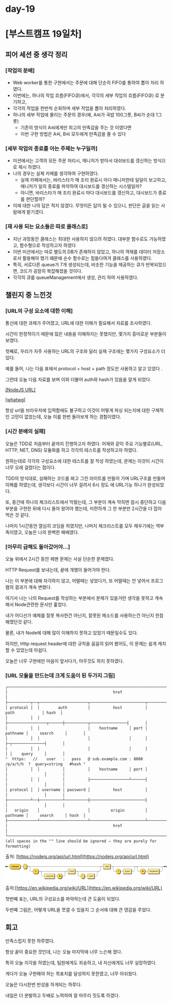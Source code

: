 # day-19

# [부스트캠프 19일차]

## 피어 세션 중 생각 정리

### [작업의 분배]

- Web worker를 통한 구현에서는 주문에 대해 단순히 FIFO를 통하여 뽑아 처리 하였다.
- 이번에는, 하나의 작업 흐름(FIFO큐)에서, 각각의 세부 작업의 흐름(FIFO큐) 로 분기하고,
- 각각의 작업을 한번씩 순회하며 세부 작업을 뽑아 처리하였다.
- 하나의 세부 작업에 몰리는 주문의 경우(예, A씨가 국밥 100그릇, B씨가 순대 1그릇)
    - 기존의 방식이 A씨에게만 최고의 만족감을 주는 것 이였다면
    - 이번 구현 방법은 A씨, B씨 모두에게 만족감을 줄 수 있다

### [세부 작업의 종료를 아는 주체는 누구일까]

- 미션에서는 고객의 모든 주문 처리시, 매니저가 받아서 대쉬보드를 갱신하는 방식으로 제시 하였다.
- 나의 경우는 실제 카페를 생각하여 구현하였다.
    - 실제 카페에서는, 바리스타가 매 조리 완료시 마다 매니저한테 일일이 보고하고, 매니저가 일의 종료를 파악하여 대시보드를 갱신하는 시스템일까?
    - 아니면, 바리스타가 매 조리 완료시 마다 대시보드를 갱신하고, 대시보드가 종료를 판단할까?
- 이에 대한 나의 답은 적지 않겠다. 무엇이든 답이 될 수 있으니, 판단은 글을 읽는 사람에게 맡기겠다.

### [재 사용 되는 요소들은 따로 클래스로]

- 지난 과정동안 클래스는 최대한 사용하지 않으려 하였다. 대부분 함수로도 가능하였고, 함수형으로 작성하고자 하였다
- 이번 미션에서는 따로 별도의 DB가 존재하지 않았고, 하나의 객체를 데이터 저장소로서 활용해야 했기 떄문에 순수 함수로는 힘들다여겨 클래스를 사용하였다.
- 특히, 서로다른 queue가 7개 생성되는데, 비슷한 기능을 제공하는 큐가 반복되었으면, 코드가 굉장히 복잡해졌을 것이다.
- 각각의 큐를 queueManagement에서 생성, 관리 하여 사용하였다.


## 챌린지 중 느낀것

### **[URL의 구성 요소에 대한 이해]**

통신에 대한 과제가 주어졌고, URL에 대한 이해가 필요해서 자료를 조사하였다. 

시간이 한정적이기 때문에 많은 내용을 이해하지는 못했지만, 몇가지 흥미로운 부분들이 보였다. 

첫째로, 우리가 자주 사용하는 URL의 구조와 달리 실제 구조에는 몇가지 구성요소가 더 있다. 

예를 들어, 나는 다음 표에서 protocol + host + path 정도만 사용하고 알고 있었다 .

그런데 오늘 다음 자료를 보며 이와 더불어 auth와 hash가 있음을 알게 되었다.

[[NodeJS URL]](https://nodejs.org/api/url.html)

[[whatwg]](https://url.spec.whatwg.org/)

항상 url을 브라우저에 입력함에도 불구하고 이것이 어떻게 파싱 되는지에 대한 구체적인 고민이 없었는데, 오늘 이를 한번 돌아보게 하는 경험이였다. 

### [시간 분배의 실패]

오늘은 TDD로 처음부터 끝까지 진행하고자 하였다. 어제와 같이 주요 기능별로(URL, HTTP, NET, DNS) 모듈화를 하고 각각의 테스트를 작성하고자 하였다. 

원하는데로 각각의 구성요소에 대한 테스트를 잘 작성 하였는데, 문제는 이것이 시간이 너무 오래 걸렸다는 점이다. 

TDD의 방식대로, 실패하는 코드를 짜고 그린 라이트를 만들어 가며 URL구조를 만들며 이해를 하였는데, 생각보다 시간이 너무 걸려서 6시 정도 에 URL기능 하나가 완성되었다. 

또, 중간에 하나의 체크리스트에서 막혔는데, 그 부분이 계속 막히면 잠시 중단하고 다음 부분을 구현한 뒤에 다시 돌아 왔어야 했는데, 미련하게 그 한 부분만 2시간을 더 잡아 먹은 것 같다. 

나머지 1시간동안 열심히 코딩을 하였지만, 나머지 체크리스트를 모두 채우기에는 역부족이였고, 오늘은 나의 완벽한 패배였다. 

### [아무리 급해도 돌아갔어야...]

오늘 위에서 2시간 동안 헤맨 문제는 사실 단순한 문제였다.

HTTP Request를 보내는데, 끝에 개행이 들어가야 한다. 

나는 이 부분에 대해 자각하지 않고, 어떨때는 넣었다가, 또 어떨때는 안 넣어서 프로그램의 결과가 계속 변했다. 

여기서 나는 나의 Request를 작성하는 부분에서 문제가 있을거란 생각을 못하고 계속해서 Node관련한 문서만 훑었다. 

내가 어디선가 예제를 잘못 복사한건 아닌지, 잘못된 메소드를 사용하는건 아닌지 한참 해맸던것 같다. 

물론, 내가 Node에 대해 많이 이해하지 못하고 있었기 때문일수도 있다. 

하지만, Http request header에 대한 규칙을 꼼꼼히 읽어 봤어도, 이 문제는 쉽게 캐치할 수 있었는데 아쉽다. 

오늘은 너무 구현에만 마음이 앞서다가, 아무것도 하지 못하였다. 

### [URL 모듈을 만드는데 크게 도움이 된 두가지 그림]

    ┌────────────────────────────────────────────────────────────────────────────────────────────────┐
    │                                              href                                              │
    ├──────────┬──┬─────────────────────┬────────────────────────┬───────────────────────────┬───────┤
    │ protocol │  │        auth         │          host          │           path            │ hash  │
    │          │  │                     ├─────────────────┬──────┼──────────┬────────────────┤       │
    │          │  │                     │    hostname     │ port │ pathname │     search     │       │
    │          │  │                     │                 │      │          ├─┬──────────────┤       │
    │          │  │                     │                 │      │          │ │    query     │       │
    "  https:   //    user   :   pass   @ sub.example.com : 8080   /p/a/t/h  ?  query=string   #hash "
    │          │  │          │          │    hostname     │ port │          │                │       │
    │          │  │          │          ├─────────────────┴──────┤          │                │       │
    │ protocol │  │ username │ password │          host          │          │                │       │
    ├──────────┴──┼──────────┴──────────┼────────────────────────┤          │                │       │
    │   origin    │                     │         origin         │ pathname │     search     │ hash  │
    ├─────────────┴─────────────────────┴────────────────────────┴──────────┴────────────────┴───────┤
    │                                              href                                              │
    └────────────────────────────────────────────────────────────────────────────────────────────────┘
    (all spaces in the "" line should be ignored — they are purely for formatting)

출처: [https://nodejs.org/api/url.html](https://nodejs.org/api/url.html)

![](Untitled-799d1d3c-6948-4774-8f29-1fffcaf072cd.png)

출처:[https://en.wikipedia.org/wiki/URL](https://en.wikipedia.org/wiki/URL)

첫번째 표는, URL의 구성요소를 파악하는데 큰 도움이 되었다. 

두번째 그림은, 어떻게 URL을 쪼갤 수 있을지 그 순서에 대해 큰 영감을 주었다. 

## 회고

만족스럽지 못한 하루였다. 

항상 끝이 중요한 것인데, 나는 오늘 마지막에 너무 느슨해 졌다. 

특히 오늘 지각을 하였는데, 팀원에게도 죄송하고, 내 자신에게도 너무 실망하였다.

게다가 오늘 구현해야 하는 목표치를 달성하지 못한였고, 너무 아쉬웠다. 

오늘은 다시한번 반성을 하게되는 하루다. 

내일은 더 분발하고 두배로 노력하여 잘 마무리 짓도록 하겠다.
